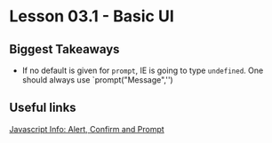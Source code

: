 # Lesson 03.1 - Basic UI

## Biggest Takeaways

* If no default is given for `prompt`, IE is going to type `undefined`. One should always use `prompt("Message",'')



## Useful links

[Javascript Info: Alert, Confirm and Prompt](https://javascript.info/alert-prompt-confirm)
